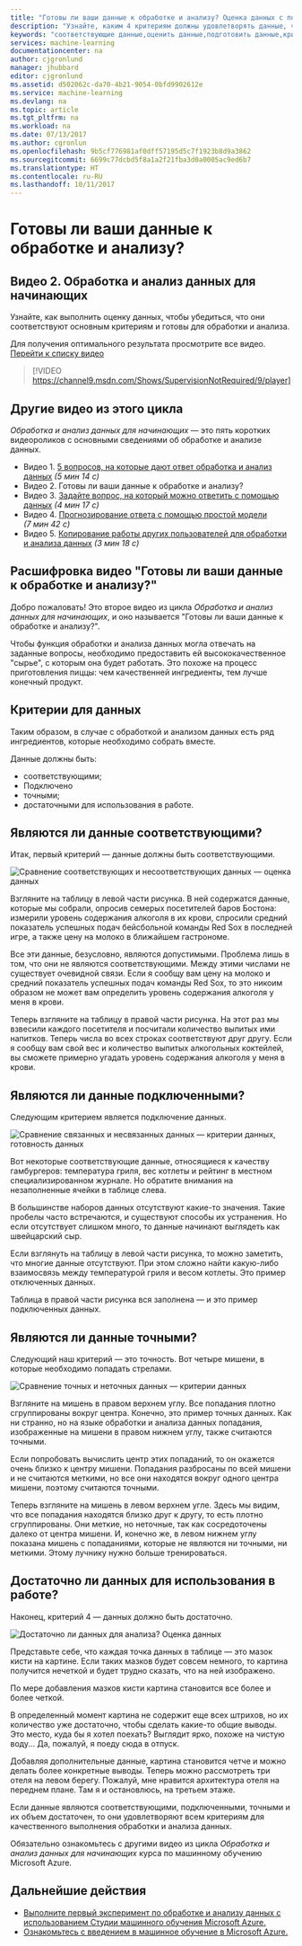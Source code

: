 ```yaml
---
title: "Готовы ли ваши данные к обработке и анализу? Оценка данных с помощью Машинного обучения Azure | Документация Майкрософт"
description: "Узнайте, каким 4 критериям должны удовлетворять данные, чтобы подвергаться обработке и анализу. Видео 2 из цикла \"Обработка и анализ данных для начинающих\" содержит конкретные примеры общей оценки данных."
keywords: "соответствующие данные,оценить данные,подготовить данные,критерии данных,данные готовы"
services: machine-learning
documentationcenter: na
author: cjgronlund
manager: jhubbard
editor: cjgronlund
ms.assetid: d502062c-da70-4b21-9054-0bfd9902612e
ms.service: machine-learning
ms.devlang: na
ms.topic: article
ms.tgt_pltfrm: na
ms.workload: na
ms.date: 07/13/2017
ms.author: cgronlun
ms.openlocfilehash: 9b5cf776981af0dff57195d5c7f1923b8d9a3862
ms.sourcegitcommit: 6699c77dcbd5f8a1a2f21fba3d0a0005ac9ed6b7
ms.translationtype: HT
ms.contentlocale: ru-RU
ms.lasthandoff: 10/11/2017
---
```

# <a name="is-your-data-ready-for-data-science"></a>Готовы ли ваши данные к обработке и анализу?
## <a name="video-2-data-science-for-beginners-series"></a>Видео 2. Обработка и анализ данных для начинающих
Узнайте, как выполнить оценку данных, чтобы убедиться, что они соответствуют основным критериям и готовы для обработки и анализа.

Для получения оптимального результата просмотрите все видео. [Перейти к списку видео](#other-videos-in-this-series)
<br>

> [!VIDEO https://channel9.msdn.com/Shows/SupervisionNotRequired/9/player]
>
>

## <a name="other-videos-in-this-series"></a>Другие видео из этого цикла
*Обработка и анализ данных для начинающих* — это пять коротких видеороликов с основными сведениями об обработке и анализе данных.

* Видео 1. [5 вопросов, на которые дают ответ обработка и анализ данных](data-science-for-beginners-the-5-questions-data-science-answers.md) *(5 мин 14 с)*
* Видео 2. Готовы ли ваши данные к обработке и анализу?
* Видео 3. [Задайте вопрос, на который можно ответить с помощью данных](data-science-for-beginners-ask-a-question-you-can-answer-with-data.md) *(4 мин 17 с)*
* Видео 4. [Прогнозирование ответа с помощью простой модели](data-science-for-beginners-predict-an-answer-with-a-simple-model.md) *(7 мин 42 с)*
* Видео 5. [Копирование работы других пользователей для обработки и анализа данных](data-science-for-beginners-copy-other-peoples-work-to-do-data-science.md) *(3 мин 18 с)*

## <a name="transcript-is-your-data-ready-for-data-science"></a>Расшифровка видео "Готовы ли ваши данные к обработке и анализу?"
Добро пожаловать! Это второе видео из цикла *Обработка и анализ данных для начинающих*, и оно называется "Готовы ли ваши данные к обработке и анализу?".  

Чтобы функция обработки и анализа данных могла отвечать на заданные вопросы, необходимо предоставить ей высококачественное "сырье", с которым она будет работать. Это похоже на процесс приготовления пиццы: чем качественней ингредиенты, тем лучше конечный продукт. 

## <a name="criteria-for-data"></a>Критерии для данных
Таким образом, в случае с обработкой и анализом данных есть ряд ингредиентов, которые необходимо собрать вместе.

Данные должны быть:

* соответствующими;
* Подключено
* точными;
* достаточными для использования в работе.

## <a name="is-your-data-relevant"></a>Являются ли данные соответствующими?
Итак, первый критерий — данные должны быть соответствующими.

![Сравнение соответствующих и несоответствующих данных — оценка данных](./media/data-science-for-beginners-is-your-data-ready-for-data-science/relevant-and-irrelevant-data.png)

Взгляните на таблицу в левой части рисунка. В ней содержатся данные, которые мы собрали, опросив семерых посетителей баров Бостона: измерили уровень содержания алкоголя в их крови, спросили средний показатель успешных подач бейсбольной команды Red Sox в последней игре, а также цену на молоко в ближайшем гастрономе.

Все эти данные, безусловно, являются допустимыми. Проблема лишь в том, что они не являются соответствующими. Между этими числами не существует очевидной связи. Если я сообщу вам цену на молоко и средний показатель успешных подач команды Red Sox, то это никоим образом не может вам определить уровень содержания алкоголя у меня в крови.

Теперь взгляните на таблицу в правой части рисунка. На этот раз мы взвесили каждого посетителя и посчитали количество выпитых ими напитков.  Теперь числа во всех строках соответствуют друг другу. Если я сообщу вам свой вес и количество выпитых алкогольных коктейлей, вы сможете примерно угадать уровень содержания алкоголя у меня в крови.

## <a name="do-you-have-connected-data"></a>Являются ли данные подключенными?
Следующим критерием является подключение данных.

![Сравнение связанных и несвязанных данных — критерии данных, готовность данных](./media/data-science-for-beginners-is-your-data-ready-for-data-science/connected-vs-disconnected-data.png)

Вот некоторые соответствующие данные, относящиеся к качеству гамбургеров: температура гриля, вес котлеты и рейтинг в местном специализированном журнале. Но обратите внимания на незаполненные ячейки в таблице слева.

В большинстве наборов данных отсутствуют какие-то значения. Такие пробелы часто встречаются, и существуют способы их устранения. Но если отсутствует слишком много, то данные начинают выглядеть как швейцарский сыр.

Если взглянуть на таблицу в левой части рисунка, то можно заметить, что многие данные отсутствуют. При этом сложно найти какую-либо взаимосвязь между температурой гриля и весом котлеты. Это пример отключенных данных.

Таблица в правой части рисунка вся заполнена — и это пример подключенных данных.

## <a name="is-your-data-accurate"></a>Являются ли данные точными?
Следующий наш критерий — это точность. Вот четыре мишени, в которые необходимо попадать стрелами.

![Сравнение точных и неточных данных — критерии данных](./media/data-science-for-beginners-is-your-data-ready-for-data-science/inaccurate-vs-accurate-data.png)

Взгляните на мишень в правом верхнем углу. Все попадания плотно сгруппированы вокруг центра. Конечно, это пример точных данных. Как ни странно, но на языке обработки и анализа данных попадания, изображенные на мишени в правом нижнем углу, также считаются точными.

Если попробовать вычислить центр этих попаданий, то он окажется очень близко к центру мишени. Попадания разбросаны по всей мишени и не считаются меткими, но все они находятся вокруг одного центра мишени, поэтому считаются точными.

Теперь взгляните на мишень в левом верхнем угле. Здесь мы видим, что все попадания находятся близко друг к другу, то есть плотно сгруппированы. Они меткие, но неточные, так как сосредоточены далеко от центра мишени. И, конечно же, в левом нижнем углу показана мишень с попаданиями, которые не являются ни точными, ни меткими. Этому лучнику нужно больше тренироваться.

## <a name="do-you-have-enough-data-to-work-with"></a>Достаточно ли данных для использования в работе?
Наконец, критерий 4 — данных должно быть достаточно.

![Достаточно ли данных для анализа? Оценка данных](./media/data-science-for-beginners-is-your-data-ready-for-data-science/barely-enough-data.png)

Представьте себе, что каждая точка данных в таблице — это мазок кисти на картине. Если таких мазков будет совсем немного, то картина получится нечеткой и будет трудно сказать, что на ней изображено.

По мере добавления мазков кисти картина становится все более и более четкой.

В определенный момент картина не содержит еще всех штрихов, но их количество уже достаточно, чтобы сделать какие-то общие выводы. Это место, куда бы я хотел поехать? Выглядит ярко, похоже на чистую воду... Да, пожалуй, я поеду сюда в отпуск.

Добавляя дополнительные данные, картина становится четче и можно делать более конкретные выводы. Теперь можно рассмотреть три отеля на левом берегу. Пожалуй, мне нравится архитектура отеля на переднем плане. Там я и остановлюсь, на третьем этаже.

Если данные являются соответствующими, подключенными, точными и их объем достаточен, то они удовлетворяют всем критериям для качественного выполнения обработки и анализа данных.

Обязательно ознакомьтесь с другими видео из цикла *Обработка и анализ данных для начинающих* курса по машинному обучению Microsoft Azure.

## <a name="next-steps"></a>Дальнейшие действия
* [Выполните первый эксперимент по обработке и анализу данных с использованием Студии машинного обучения Microsoft Azure.](create-experiment.md)
* [Ознакомьтесь с введением в машинное обучение в Microsoft Azure.](what-is-machine-learning.md)
